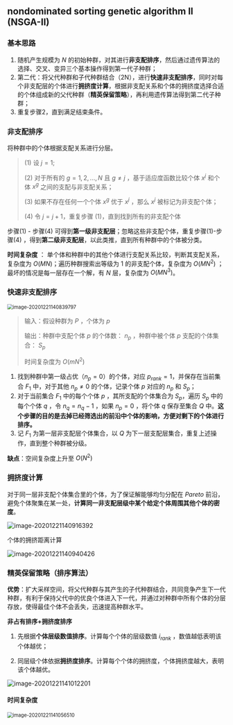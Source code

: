 ## nondominated sorting genetic algorithm II (NSGA-II)



### 基本思路

1. 随机产生规模为 $N$ 的初始种群，对其进行**非支配排序**，然后通过遗传算法的选择、交叉、变异三个基本操作得到第一代子种群；
2. 第二代：将父代种群和子代种群结合（2N），进行**快速非支配排序**，同时对每个非支配层的个体进行**拥挤度计算**，根据非支配关系和个体的拥挤度选择合适的个体组成新的父代种群（**精英保留策略**），再利用遗传算法得到第二代子种群；
3. 重复步骤2，直到满足结束条件。



### 非支配排序

将种群中的个体根据支配关系进行分层。

> (1) 设 $j=1$;
>
> (2) 对于所有的 $g=1,2,...,N$ 且 $g \neq j$ ，基于适应度函数比较个体 $x^j$ 和个体 $x^g$ 之间的支配与非支配关系；
>
> (3) 如果不存在任何一个个体 $x^g$  优于 $x^j$ ，那么 $x^j$ 被标记为非支配个体；
>
> (4) 令 $j = j+1$，重复步骤 (1)，直到找到所有的非支配个体

步骤(1) - 步骤(4) 可得到**第一级非支配层**；忽略这些非支配个体，重复步骤(1)-步骤(4) ，得到**第二级非支配层**，以此类推，直到所有种群中的个体被分类。

**时间复杂度** ： 单个体和种群中的其他个体进行支配关系比较，判断其支配关系，复杂度为 $O(MN)$；遍历种群搜索出等级为 1 的非支配个体，复杂度为 $O(MN^2)$ ；最坏的情况是每一层存在一个解，有 $N$ 层，复杂度为 $O(MN^3)$。



### 快速非支配排序

<img src="C:\Users\lambda\AppData\Roaming\Typora\typora-user-images\image-20201221140839797.png" alt="image-20201221140839797" style="zoom:80%;" />

> 输入：假设种群为 $P$ ，个体为 $p$
>
> 输出：种群中支配个体 $p$ 的个体数： $n_p$ ，种群中被个体 $p$ 支配的个体集合： $S_p$
>
> 时间复杂度为 $O(mN^2)$

1. 找到种群中第一级占优（$n_p = 0$）的个体，对应 $p_{rank} = 1$，并保存在当前集合 $F_1$ 中，对于其他 $n_p \neq 0$ 的个体，记录个体 $p$ 对应的 $n_p$ 和 $S_p$；
2. 对于当前集合 $F_1$ 中的每个个体 $p$ ，其所支配的个体集合为 $S_p$，遍历 $S_p$ 中的每个个体 $q$ ，令 $n_q = n_q - 1$ ，如果 $n_p = 0$ ，将个体 $q$ 保存至集合 $Q$ 中。**这个步骤的目的是去掉已经筛选出的前沿中个体的影响，方便对剩下的个体进行排序。**
3. 记 $F_1$ 为第一层非支配层个体集合，以 $Q$ 为下一层支配层集合，重复上述操作，直到整个种群被分级。

**缺点**：空间复杂度上升至 $O(N^2)$



### 拥挤度计算

对于同一层非支配个体集合里的个体，为了保证解能够均匀分配在 $Pareto$ 前沿，避免个体聚集在某一处，**计算同一非支配层级中某个给定个体周围其他个体的密度**。

![image-20201221140916392](D:%5CYP%5C%E7%A0%94%E7%A9%B6%5CGithub%5Cpaper_notes%5Cnotes%5Cimage-20201221140916392.png)

个体的拥挤距离计算

![image-20201221140940426](D:%5CYP%5C%E7%A0%94%E7%A9%B6%5CGithub%5Cpaper_notes%5Cnotes%5Cimage-20201221140940426.png)



### 精英保留策略（排序算法）

**优势**：扩大采样空间，将父代种群与其产生的子代种群结合，共同竞争产生下一代种群，有利于保持父代中的优良个体进入下一代，并通过对种群中所有个体的分层存放，使得最佳个体不会丢失，迅速提高种群水平。

**非占有排序+拥挤度排序**

1. 先根据**个体层级数值排序**。计算每个个体的层级数值 $i_{rank}$ ，数值越低表明该个体越优；

2. 同层级个体依据**拥挤度排序**。计算每个个体的拥挤度，个体拥挤度越大，表明该个体越优。

![image-20201221141012201](D:%5CYP%5C%E7%A0%94%E7%A9%B6%5CGithub%5Cpaper_notes%5Cnotes%5Cimage-20201221141012201.png)



#### 时间复杂度

<img src="C:\Users\lambda\AppData\Roaming\Typora\typora-user-images\image-20201221141056510.png" alt="image-20201221141056510" style="zoom:80%;" />